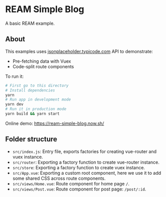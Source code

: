 # REAM Simple Blog

A basic REAM example.

## About

This examples uses [jsonplaceholder.typicode.com](http://jsonplaceholder.typicode.com/) API to demonstrate:

- Pre-fetching data with Vuex
- Code-split route components

To run it:

```bash
# First go to this directory
# Install dependencies
yarn 
# Run app in development mode
yarn dev 
# Run it in production mode
yarn build && yarn start
```

Online demo: https://ream-simple-blog.now.sh/

## Folder structure

- `src/index.js`: Entry file, exports factories for creating vue-router and vuex instance.
- `src/router`: Exporting a factory function to create vue-router instance.
- `src/store`: Exporting a factory function to create vuex instance.
- `src/App.vue`: Exporting a custom root component, here we use it to add some shared CSS across route components.
- `src/views/Home.vue`: Route component for home page `/`.
- `src/views/Post.vue`: Route component for post page: `/post/:id`.